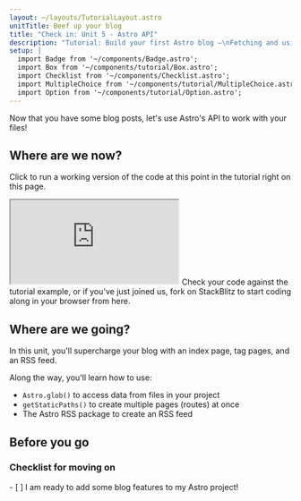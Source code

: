 ```yaml
---
layout: ~/layouts/TutorialLayout.astro
unitTitle: Beef up your blog
title: "Check in: Unit 5 - Astro API"
description: "Tutorial: Build your first Astro blog —\nFetching and using data from project files to dynamically generate page content and routes"
setup: |
  import Badge from '~/components/Badge.astro';
  import Box from '~/components/tutorial/Box.astro';
  import Checklist from '~/components/Checklist.astro';
  import MultipleChoice from '~/components/tutorial/MultipleChoice.astro';
  import Option from '~/components/tutorial/Option.astro';
---
```


Now that you have some blog posts, let's use Astro's API to work with your files!

## Where are we now?

Click to run a working version of the code at this point in the tutorial right on this page.

 <iframe src="https://stackblitz.com/edit/astro-tutorial-4?ctl=1&embed=1&file=src/pages/index.astro"></iframe>
 Check your code against the tutorial example, or if you've just joined us, fork on StackBlitz to start coding along in your browser from here.

## Where are we going?

In this unit, you'll supercharge your blog with an index page, tag pages, and an RSS feed. 

Along the way, you'll learn how to use:
- `Astro.glob()` to access data from files in your project
- `getStaticPaths()` to create multiple pages (routes) at once
- The Astro RSS package to create an RSS feed

## Before you go

<Box icon="check-list">

### Checklist for moving on

<Checklist>
- [ ] I am ready to add some blog features to my Astro project!
</Checklist>
</Box>
